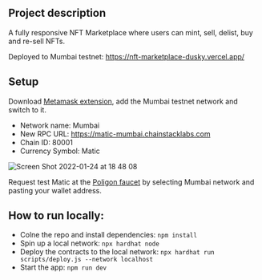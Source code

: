 ## Project description
A fully responsive NFT Marketplace where users can mint, sell, delist, buy and re-sell NFTs.

Deployed to Mumbai testnet: https://nft-marketplace-dusky.vercel.app/

## Setup

Download [Metamask extension](https://metamask.io/), add the Mumbai testnet network and switch to it.

- Network name: Mumbai
- New RPC URL: https://matic-mumbai.chainstacklabs.com
- Chain ID: 80001
- Currency Symbol: Matic

![Screen Shot 2022-01-24 at 18 48 08](https://user-images.githubusercontent.com/47801291/150760175-ae85c919-0671-4002-a1c8-7d339e6ebaf6.png)

Request test Matic at the [Poligon faucet](https://faucet.polygon.technology/) by selecting Mumbai network and pasting your wallet address.



## How to run locally:

- Colne the repo and install dependencies:
`npm install`
- Spin up a local network: 
`npx hardhat node`
- Deploy the contracts to the local network: `npx hardhat run scripts/deploy.js --network localhost`
- Start the app: `npm run dev`
